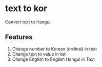 # text to kor
Convert text to Hangul.

## Features
1. Change number to Korean (ordinal) in text
2. Change text to value in list
3. Change English to English Hangul in Text

